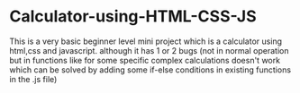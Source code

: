 # Calculator-using-HTML-CSS-JS
This is a very basic beginner level mini project which is a calculator using html,css and javascript. although it has 1 or 2  bugs (not in normal operation but in functions like for some specific complex calculations doesn't work which can be solved by adding some if-else conditions in existing functions in the .js file)
